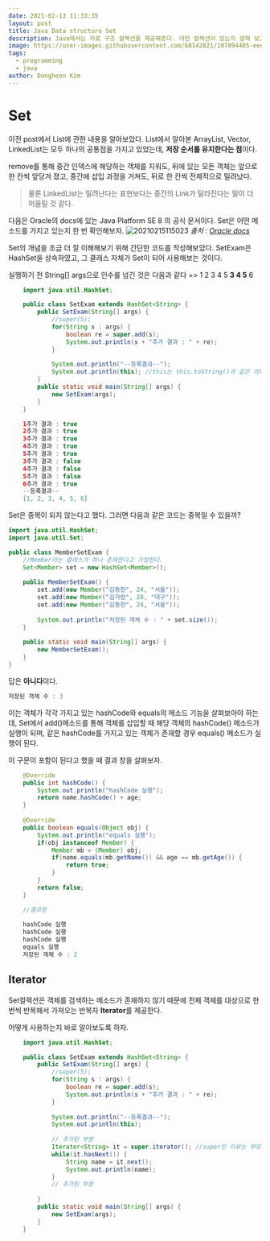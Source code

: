 ```yaml
---
date: 2021-02-13 11:33:35
layout: post
title: Java Data structure Set
description: Java에서는 자료 구조 컬렉션을 제공해준다. 어떤 컬렉션이 있는지 살펴 보고, 각각의 특징을 보도록 한다.
image: https://user-images.githubusercontent.com/68142821/107894405-eee6f380-6f72-11eb-9e60-8935d929de70.png
tags:
  - programming
  - java
author: Dongheon Kim
---
```


<!--page-->
# Set
이전 post에서 List에 관한 내용을 알아보았다.
List에서 알아본 ArrayList, Vector, LinkedList는 모두 하나의 공통점을 가지고 있었는데,
**저장 순서를 유지한다는 점**이다.

remove를 통해 중간 인덱스에 해당하는 객체를 지워도, 뒤에 있는 모든 객체는 앞으로 한 칸씩 앞당겨 졌고,
중간에 삽입 과정을 거쳐도, 뒤로 한 칸씩 전체적으로 밀려났다.
> 물론 LinkedList는 밀려난다는 표현보다는 중간의 Link가 달라진다는 말이 더 어울릴 것 같다.

다음은 Oracle의 docs에 있는 Java Platform SE 8 의 공식 문서이다.
Set은 어떤 메소드를 가지고 있는지 한 번 확인해보자.
![20210215115023](https://user-images.githubusercontent.com/68142821/107900332-0d091f80-6f84-11eb-85ee-b2668d4e85ac.png)
*출처 : [Oracle docs](https://docs.oracle.com/javase/8/docs/api/)*

Set의 개념을 조금 더 잘 이해해보기 위해 간단한 코드를 작성해보았다.
SetExam은 HashSet을 상속하였고, 그 클래스 자체가 Set이 되어 사용해보는 것이다.

실행하기 전 String[] args으로 인수를 넘긴 것은 다음과 같다
=> 1 2 3 4 5 **3 4 5** 6
```java
	import java.util.HashSet;

	public class SetExam extends HashSet<String> {
		public SetExam(String[] args) {
			//super(5);
			for(String s : args) {
				boolean re = super.add(s);
				System.out.println(s + "추가 결과 : " + re);
			}
			
			System.out.println("--등록결과--");
			System.out.println(this); //this는 this.toString()과 같은 의미이다.
		}
		public static void main(String[] args) {
			new SetExam(args);
		}
	}
```
```java
	1추가 결과 : true
	2추가 결과 : true
	3추가 결과 : true
	4추가 결과 : true
	5추가 결과 : true
	3추가 결과 : false
	4추가 결과 : false
	5추가 결과 : false
	6추가 결과 : true
	--등록결과--
	[1, 2, 3, 4, 5, 6]
```

Set은 중복이 되지 않는다고 했다.
그러면 다음과 같은 코드는 중복일 수 있을까?
```java
import java.util.HashSet;
import java.util.Set;

public class MemberSetExam {
	//Member라는 클래스가 하나 존재한다고 가정한다.
	Set<Member> set = new HashSet<Member>();
	
	public MemberSetExam() {
		set.add(new Member("김동헌", 24, "서울"));
		set.add(new Member("김가람", 28, "대구"));
		set.add(new Member("김동헌", 24, "서울"));
		
		System.out.println("저장된 객체 수 : " + set.size());
	}
	
	public static void main(String[] args) {
		new MemberSetExam();
	}
}
```
답은 **아니다**이다.

```java
저장된 객체 수 : 3
```

이는 객체가 각각 가지고 있는 hashCode와 equals의 메소드 기능을 살펴보아야 하는데,
Set에서 add()메소드를 통해 객체를 삽입할 때 해당 객체의 hashCode() 메소드가 실행이 되며,
같은 hashCode를 가지고 있는 객체가 존재할 경우 equals() 메소드가 실행이 된다.

이 구문이 포함이 된다고 했을 때 결과 창을 살펴보자.

```java
	@Override
	public int hashCode() {
		System.out.println("hashCode 실행");
		return name.hashCode() + age;
	}
	
	@Override
	public boolean equals(Object obj) {
		System.out.println("equals 실행");
		if(obj instanceof Member) {
			Member mb = (Member) obj;
			if(name.equals(mb.getName()) && age == mb.getAge()) {
				return true;
			}
		}
		return false;
	}
```
```java
	//결과창
	
	hashCode 실행
	hashCode 실행
	hashCode 실행
	equals 실행
	저장된 객체 수 : 2
```
## Iterator

Set컬렉션은 객체를 검색하는 메소드가 존재하지 않기 때문에 전체 객체를 대상으로 한 번씩 반복해서 가져오는 반복자 **Iterator**를 제공한다.

어떻게 사용하는지 바로 알아보도록 하자.
```java
	import java.util.HashSet;

	public class SetExam extends HashSet<String> {
		public SetExam(String[] args) {
			//super(5);
			for(String s : args) {
				boolean re = super.add(s);
				System.out.println(s + "추가 결과 : " + re);
			}
			
			System.out.println("--등록결과--");
			System.out.println(this);
			
			// 추가된 부분
			Iterator<String> it = super.iterator(); //super인 이유는 부모인 HashSet을 따르고 있기 때문이다.
			while(it.hasNext()) {
				String name = it.next();
				System.out.println(name);
			}
			// 추가된 부분
			
		}
		public static void main(String[] args) {
			new SetExam(args);
		}
	}
```
